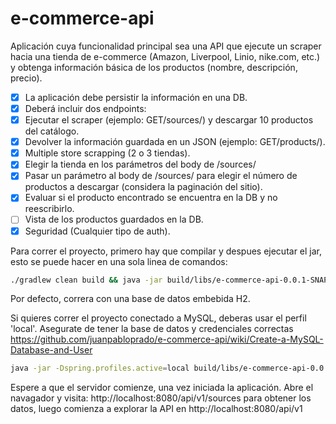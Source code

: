 # e-commerce-api

Aplicación cuya funcionalidad principal sea una API que ejecute un scraper hacia una tienda de e-commerce (Amazon, Liverpool, Linio, nike.com, etc.) y obtenga información básica de los productos (nombre, descripción, precio).

- [x] La aplicación debe persistir la información en una DB.
- [x] Deberá incluir dos endpoints:
- [x] Ejecutar el scraper (ejemplo: GET/sources/) y descargar 10 productos del catálogo.
- [x] Devolver la información guardada en un JSON (ejemplo: GET/products/).
- [x] Multiple store scrapping (2 o 3 tiendas).
- [x] Elegir la tienda en los parámetros del body de /sources/
- [x] Pasar un parámetro al body de /sources/ para elegir el número de productos a descargar (considera la paginación del sitio).
- [x] Evaluar si el producto encontrado se encuentra en la DB y no reescribirlo.
- [ ] Vista de los productos guardados en la DB.
- [x] Seguridad (Cualquier tipo de auth).

Para correr el proyecto, primero hay que compilar y despues ejecutar el jar, esto se puede hacer en una sola linea de comandos:
```bash
./gradlew clean build && java -jar build/libs/e-commerce-api-0.0.1-SNAPSHOT.jar
```
Por defecto, correra con una base de datos embebida H2.

Si quieres correr el proyecto conectado a MySQL, deberas usar el perfil 'local'. Asegurate de tener la base de datos y credenciales correctas https://github.com/juanpabloprado/e-commerce-api/wiki/Create-a-MySQL-Database-and-User
```bash
java -jar -Dspring.profiles.active=local build/libs/e-commerce-api-0.0.1-SNAPSHOT.jar
```
Espere a que el servidor comienze, una vez iniciada la aplicación. Abre el navagador y visita: http://localhost:8080/api/v1/sources para obtener los datos, luego comienza a explorar la API en http://localhost:8080/api/v1
